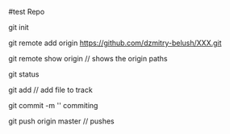 #test Repo

git init

git remote add origin https://github.com/dzmitry-belush/XXX.git 

git remote show origin	// shows the origin paths

git status

git add <file>			// add file to track

git commit -m '<message>'	commiting

git push origin master 	// pushes 